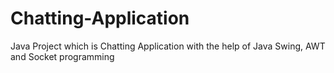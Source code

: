 # Chatting-Application
Java Project which is Chatting Application with the help of Java Swing, AWT and Socket programming
